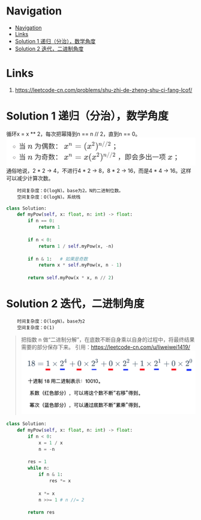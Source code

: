 # Navigation
- [Navigation](#navigation)
- [Links](#links)
- [Solution 1 递归（分治），数学角度](#solution-1-%e9%80%92%e5%bd%92%e5%88%86%e6%b2%bb%e6%95%b0%e5%ad%a6%e8%a7%92%e5%ba%a6)
- [Solution 2 迭代，二进制角度](#solution-2-%e8%bf%ad%e4%bb%a3%e4%ba%8c%e8%bf%9b%e5%88%b6%e8%a7%92%e5%ba%a6)

# Links
1. https://leetcode-cn.com/problems/shu-zhi-de-zheng-shu-ci-fang-lcof/

# Solution 1 递归（分治），数学角度
循环x = x ** 2，每次把幂降到n == n // 2，直到n == 0。
![offer_16_1](../assets/offer_16_1.png)
通俗地说，2 * 2 -> 4，不进行4 * 2 -> 8，8 * 2 -> 16，而是4 * 4 -> 16。这样可以减少计算次数。
```
    时间复杂度：O(logN)。base为2。N的二进制位数。
    空间复杂度：O(logN)。系统栈
```
```python
class Solution:
    def myPow(self, x: float, n: int) -> float:
        if n == 0:
            return 1
        
        if n < 0:
            return 1 / self.myPow(x, -n)

        if n & 1:   # 如果是奇数
            return x * self.myPow(x, n - 1)

        return self.myPow(x * x, n // 2)
```

# Solution 2 迭代，二进制角度
```
    时间复杂度：O(logN)。base为2
    空间复杂度：O(1)
```
> 把指数 n 做“二进制分解”，在底数不断自身乘以自身的过程中，将最终结果需要的部分保存下来。
引用：https://leetcode-cn.com/u/liweiwei1419/
![offer_16_2](../assets/offer_16_2.png) 
```python
class Solution:
    def myPow(self, x: float, n: int) -> float:
        if n < 0:
            x = 1 / x
            n = -n
        
        res = 1
        while n:
            if n & 1:   
                res *= x
            
            x *= x
            n >>= 1 # n //= 2

        return res
```